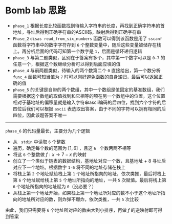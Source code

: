 # Bomb lab 思路

- `phase_1` 根据长度比较函数找到待输入字符串的长度，再找到正确字符串的首地址，寻址后得到正确字符串的ASCII码，映射后得到正确字符串
- `Phase_2` `disas read_from_six_numbers` 函数可以得到该函数是用了 `sscanf` 函数将字符串中的数字字符存到 `6` 个整数变量中，随后这些变量被储存在栈上。再分析后面的代码可知第一个数字是 `1`，后面是循环递归逻辑
- `phase_3` 与第二题类似，区别在于答案有多个，其中第一个数字可以是 `0-7` 的任意一个，根据这个数继续分析可以得到后面应填的值
- `phase_4` 与前两题类似，待输入的两个数第二个 `0` 直接给出，第一个数分析  `func_4`  函数可知当值为 `7`  时可以刚好避免函数的自身递归，最后可以返回正确的值
- `phase_5` 的关键是自带的两个数组，其中一个数组是值固定的基准数组，我们需要根据这个数组的取值找到和它相等的项在另一个数组中的位置，这个位置相对于基地址的偏移量就是输入字符串ascii编码的后四位，找到六个字符的后四位后我们可以根据 `ascii` 表选取出答案，由于不同的字符可以拥有相同的后四位，因此该题答案不唯一

---

`phase_6` 的代码量最长，主要分为几个逻辑

- 从 ` stdin` 中读取 `6` 个整数
- 遍历，确定每个数的范围为 $[1, 6]$ ，且这  `6 ` 个数两两不相等
- 将这 `6` 个整数做 $f:x\rightarrow7-x$ 的映射
- 创立了一个类似于链表的数据结构，基地址对应一个数，且基地址 + 8 寻址后对应下一个地址。根据数字 `1-6` 将不同的地址存储在栈上
- 将栈上第 `2` 个地址赋给栈上第 `1` 个地址所指向的地址，依次类推，最后将栈上第 `6` 个地址赋给栈上第 `5` 个地址所指向的地址，一共 `5` 次赋值。最后将栈上第 `6` 个地址所指向的地址赋为 `0`（没必要？）
- 从栈上第一个地址开始，如果栈上第一个地址所对应的数不小于这个地址所指向的地址所对应的数，则炸弹不爆炸，依次类推，一共 `5` 次比较

由此，我们只需要将 `6` 个地址所对应的数由大到小排序，再做 $f$ 的逆映射即可得到答案